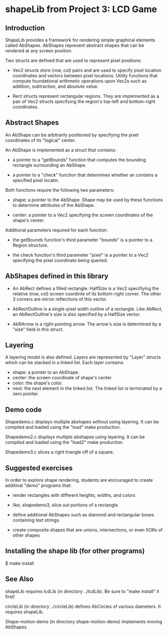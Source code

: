 # shapeLib from Project 3: LCD Game
## Introduction

ShapeLib provides a framework for rendering simple graphical elements
called AbShapes.  AbShapes represent abstract shapes that can be
rendered at any screen position.  

Two structs are defined that are used to represent pixel positions:

 - Vec2 structs store (row, col) pairs and are used to specify pixel location coordinates and 
   vectors between pixel locations.  Utility functions that compute foundational arithmetic 
   operations upon Vec2s such as addition, subtraction, and absolute value.

 - Rect structs represent rectangular regions.   They are implemented as a pair of Vec2 structs 
   specifying the region's top-left and bottom-right coordinates.

## Abstract Shapes

An AbShape can be arbitrarily positioned by specifying the pixel coordinates of its "logical" center.

An AbShape is implemented as a struct that contains:

 - a pointer to a "getBounds" function that computes the bounding rectangle surrounding an AbShape.

 - a pointer to a "check" function that determines whether an contains a specified pixel locatin.

Both functions require the following two parameters:

 - shape: a pointer to the AbShape.  Shape may be used by these functions to determine attributes of the AbShape.

 - center: a pointer to a Vec2 specifying the screen coordinates of the shape's center.

Additional parameters required for each function:

 - the getBounds function's third parameter "bounds" is a pointer to a Region structure.

 - the check function's third parameter "pixel" is a pointer to a Vec2 specifying the pixel 
   coordinate being queried.


## AbShapes defined in this library

 - An AbRect defines a filled rectangle.  HalfSize is a Vec2 specifiying the relative (row, col) 
   screen coordinte of its bottom-right corner.  The other 3 corners are mirror 
   reflections of this vector.  

 - AbRectOutline is a single-pixel width outline of a rectangle.  Like AbRect, an AbRectOutline's 
   size is also specified by a HalfSize vector.
 
 - AbRArrow is a right-pointing arrow.  The arrow's size is determined by a "size" field in this 
   struct.

## Layering

A layering model is also defined.  Layers are represented by "Layer" structs which can be stacked in a linked list.  Each layer contains:

 - shape: a pointer to an AbShape.
 - center: the screen coordinate of shape's center.
 - color: the shape's color.
 - next: the next element in the linked list.  The linked list is terminated by a zero pointer.

## Demo code

Shapedemo.c displays multiple abshapes without using layering.  It can be compiled and loaded using the "load" make
production.

Shapedemo2.c displays multiple abshapes using layering.  It can be compiled and loaded using the "load2" make
production.

Shapedemo3.c slices a right triangle off of a square.   

## Suggested exercises

In order to explore shape rendering, students are encouraged to create additinal "demo" programs that: 

 - render rectangles with different heights, widths, and colors

 - like, shapedemo3, slice out portions of a rectangle.  

 - define additional AbShapes such as diamond and rectangular boxes
   containing text strings.

 - create composite shapes that are unions, intersections, or even XORs of other shapes

## Installing the shape lib (for other programs)

$ make install

## See Also

shapeLib requires lcdLib (in directory ../lcdLib).  Be sure to "make install" it first!

circleLib (in directory ../circleLib) defines AbCircles of various diameters.  It requires shapeLib.

Shape-motion-demo (in directory shape-motion-demo) implements moving AbShapes.

